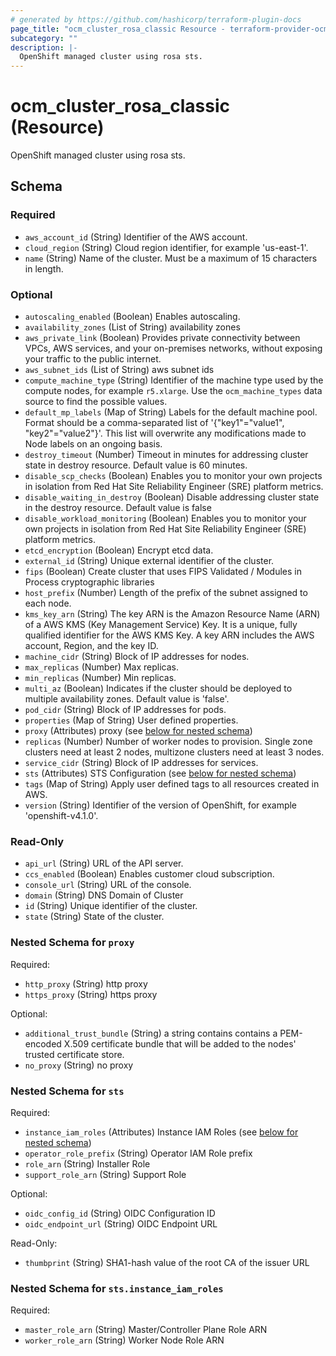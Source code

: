 ```yaml
---
# generated by https://github.com/hashicorp/terraform-plugin-docs
page_title: "ocm_cluster_rosa_classic Resource - terraform-provider-ocm"
subcategory: ""
description: |-
  OpenShift managed cluster using rosa sts.
---
```


# ocm_cluster_rosa_classic (Resource)

OpenShift managed cluster using rosa sts.



<!-- schema generated by tfplugindocs -->
## Schema

### Required

- `aws_account_id` (String) Identifier of the AWS account.
- `cloud_region` (String) Cloud region identifier, for example 'us-east-1'.
- `name` (String) Name of the cluster. Must be a maximum of 15 characters in length.

### Optional

- `autoscaling_enabled` (Boolean) Enables autoscaling.
- `availability_zones` (List of String) availability zones
- `aws_private_link` (Boolean) Provides private connectivity between VPCs, AWS services, and your on-premises networks, without exposing your traffic to the public internet.
- `aws_subnet_ids` (List of String) aws subnet ids
- `compute_machine_type` (String) Identifier of the machine type used by the compute nodes, for example `r5.xlarge`. Use the `ocm_machine_types` data source to find the possible values.
- `default_mp_labels` (Map of String) Labels for the default machine pool. Format should be a comma-separated list of '{"key1"="value1", "key2"="value2"}'. This list will overwrite any modifications made to Node labels on an ongoing basis.
- `destroy_timeout` (Number) Timeout in minutes for addressing cluster state in destroy resource. Default value is 60 minutes.
- `disable_scp_checks` (Boolean) Enables you to monitor your own projects in isolation from Red Hat Site Reliability Engineer (SRE) platform metrics.
- `disable_waiting_in_destroy` (Boolean) Disable addressing cluster state in the destroy resource. Default value is false
- `disable_workload_monitoring` (Boolean) Enables you to monitor your own projects in isolation from Red Hat Site Reliability Engineer (SRE) platform metrics.
- `etcd_encryption` (Boolean) Encrypt etcd data.
- `external_id` (String) Unique external identifier of the cluster.
- `fips` (Boolean) Create cluster that uses FIPS Validated / Modules in Process cryptographic libraries
- `host_prefix` (Number) Length of the prefix of the subnet assigned to each node.
- `kms_key_arn` (String) The key ARN is the Amazon Resource Name (ARN) of a AWS KMS (Key Management Service) Key. It is a unique, fully qualified identifier for the AWS KMS Key. A key ARN includes the AWS account, Region, and the key ID.
- `machine_cidr` (String) Block of IP addresses for nodes.
- `max_replicas` (Number) Max replicas.
- `min_replicas` (Number) Min replicas.
- `multi_az` (Boolean) Indicates if the cluster should be deployed to multiple availability zones. Default value is 'false'.
- `pod_cidr` (String) Block of IP addresses for pods.
- `properties` (Map of String) User defined properties.
- `proxy` (Attributes) proxy (see [below for nested schema](#nestedatt--proxy))
- `replicas` (Number) Number of worker nodes to provision. Single zone clusters need at least 2 nodes, multizone clusters need at least 3 nodes.
- `service_cidr` (String) Block of IP addresses for services.
- `sts` (Attributes) STS Configuration (see [below for nested schema](#nestedatt--sts))
- `tags` (Map of String) Apply user defined tags to all resources created in AWS.
- `version` (String) Identifier of the version of OpenShift, for example 'openshift-v4.1.0'.

### Read-Only

- `api_url` (String) URL of the API server.
- `ccs_enabled` (Boolean) Enables customer cloud subscription.
- `console_url` (String) URL of the console.
- `domain` (String) DNS Domain of Cluster
- `id` (String) Unique identifier of the cluster.
- `state` (String) State of the cluster.

<a id="nestedatt--proxy"></a>
### Nested Schema for `proxy`

Required:

- `http_proxy` (String) http proxy
- `https_proxy` (String) https proxy

Optional:

- `additional_trust_bundle` (String) a string contains contains a PEM-encoded X.509 certificate bundle that will be added to the nodes' trusted certificate store.
- `no_proxy` (String) no proxy


<a id="nestedatt--sts"></a>
### Nested Schema for `sts`

Required:

- `instance_iam_roles` (Attributes) Instance IAM Roles (see [below for nested schema](#nestedatt--sts--instance_iam_roles))
- `operator_role_prefix` (String) Operator IAM Role prefix
- `role_arn` (String) Installer Role
- `support_role_arn` (String) Support Role

Optional:

- `oidc_config_id` (String) OIDC Configuration ID
- `oidc_endpoint_url` (String) OIDC Endpoint URL

Read-Only:

- `thumbprint` (String) SHA1-hash value of the root CA of the issuer URL

<a id="nestedatt--sts--instance_iam_roles"></a>
### Nested Schema for `sts.instance_iam_roles`

Required:

- `master_role_arn` (String) Master/Controller Plane Role ARN
- `worker_role_arn` (String) Worker Node Role ARN


